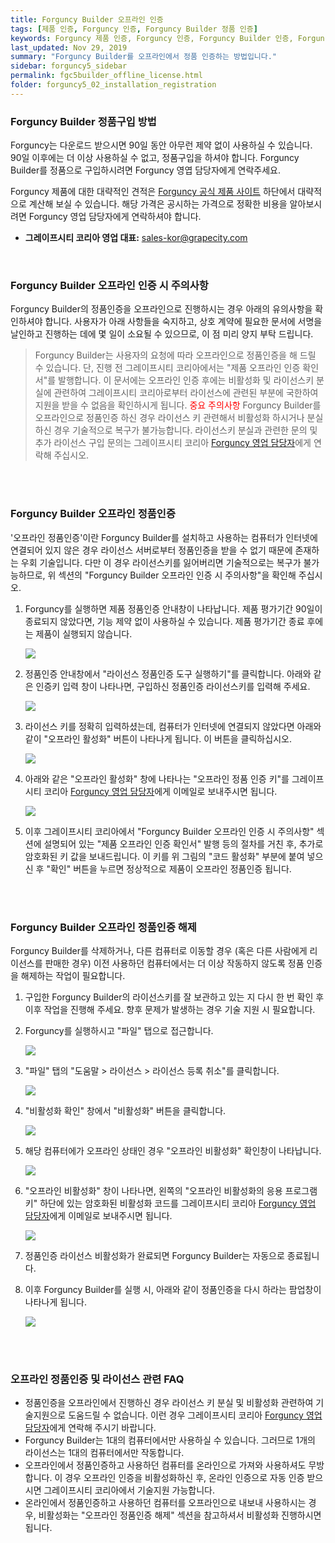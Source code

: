 ```yaml
---
title: Forguncy Builder 오프라인 인증
tags: [제품 인증, Forguncy 인증, Forguncy Builder 정품 인증]
keywords: Forguncy 제품 인증, Forguncy 인증, Forguncy Builder 인증, Forguncy 정품, Forguncy 정품 인증, Forguncy Builder 정품, Forguncy Builder 정품 인증
last_updated: Nov 29, 2019
summary: "Forguncy Builder를 오프라인에서 정품 인증하는 방법입니다."
sidebar: forguncy5_sidebar
permalink: fgc5builder_offline_license.html
folder: forguncy5_02_installation_registration
---
```


### Forguncy Builder 정품구입 방법

Forguncy는 다운로드 받으시면 90일 동안 아무런 제약 없이 사용하실 수 있습니다. 90일 이후에는 더 이상 사용하실 수 없고, 정품구입을 하셔야 합니다. Forguncy Builder를 정품으로 구입하시려면 Forguncy 영엽 담당자에게 연락주세요.

Forguncy 제품에 대한 대략적인 견적은 [Forguncy 공식 제품 사이트](https://www.grapecity.co.kr/solutions/forguncy) 하단에서 대략적으로 계산해 보실 수 있습니다. 해당 가격은 공시하는 가격으로 정확한 비용을 알아보시려면 Forguncy 영업 담당자에게 연락하셔야 합니다.

- **그레이프시티 코리아 영업 대표:** [sales-kor@grapecity.com](mailto:sales-kor@grapecity.com)

<br />

### Forguncy Builder 오프라인 인증 시 주의사항

Forguncy Builder의 정품인증을 오프라인으로 진행하시는 경우 아래의 유의사항을 확인하셔야 합니다. 사용자가 아래 사항들을 숙지하고, 상호 계약에 필요한 문서에 서명을 날인하고 진행하는 데에 몇 일이 소요될 수 있으므로, 이 점 미리 양지 부탁 드립니다.

> Forguncy Builder는 사용자의 요청에 따라 오프라인으로 정품인증을 해 드릴 수 있습니다. 단, 진행 전 그레이프시티 코리아에서는 "제품 오프라인 인증 확인서"를 발행합니다. 이 문서에는 오프라인 인증 후에는 비활성화 및 라이선스키 분실에 관련하여 그레이프시티 코리아로부터 라이선스에 관련된 부분에 국한하여 지원을 받을 수 없음을 확인하시게 됩니다.
> <font color="red">중요 주의사항</font>
> Forguncy Builder를 오프라인으로 정품인증 하신 경우 라이선스 키 관련해서 비활성화 하시거나 분실하신 경우 기술적으로 복구가 불가능합니다.
> 라이선스키 분실과 관련한 문의 및 추가 라이선스 구입 문의는 그레이프시티 코리아 [Forguncy 영업 담당자](mailto:sales-kor@grapecity.com)에게 연락해 주십시오.

<br /><br />

### Forguncy Builder 오프라인 정품인증

'오프라인 정품인증'이란 Forguncy Builder를 설치하고 사용하는 컴퓨터가 인터넷에 연결되어 있지 않은 경우 라이선스 서버로부터 정품인증을 받을 수 없기 때문에 존재하는 우회 기술입니다. 다만 이 경우 라이선스키를 잃어버리면 기술적으로는 복구가 불가능하므로, 위 섹션의 "Forguncy Builder 오프라인 인증 시 주의사항"을 확인해 주십시오.

1. Forguncy를 실행하면 제품 정품인증 안내창이 나타납니다. 제품 평가기간 90일이 종료되지 않았다면, 기능 제약 없이 사용하실 수 있습니다. 제품 평가기간 종료 후에는 제품이 실행되지 않습니다.

    ![]({{site.url}}/images/forguncy5/license_register01.png)

2. 정품인증 안내창에서 "라이선스 정품인증 도구 실행하기"를 클릭합니다. 아래와 같은 인증키 입력 창이 나타나면, 구입하신 정품인증 라이선스키를 입력해 주세요.

    ![]({{site.url}}/images/forguncy5/license_register02.png)

3. 라이선스 키를 정확히 입력하셨는데, 컴퓨터가 인터넷에 연결되지 않았다면 아래와 같이 "오프라인 활성화" 버튼이 나타나게 됩니다. 이 버튼을 클릭하십시오.

    ![]({{site.url}}/images/forguncy5/license_offline_register03.png)

4. 아래와 같은 "오프라인 활성화" 창에 나타나는 "오프라인 정품 인증 키"를 그레이프시티 코리아 [Forguncy 영업 담당자](mailto:sales-kor@grapecity.com)에게 이메일로 보내주시면 됩니다.

    ![]({{site.url}}/images/forguncy5/license_offline_register04.png)

5. 이후 그레이프시티 코리아에서 "Forguncy Builder 오프라인 인증 시 주의사항" 섹션에 설명되어 있는 "제품 오프라인 인증 확인서" 발행 등의 절차를 거친 후, 추가로 암호화된 키 값을 보내드립니다. 이 키를 위 그림의 "코드 활성화" 부분에 붙여 넣으신 후 "확인" 버튼을 누르면 정상적으로 제품이 오프라인 정품인증 됩니다.

<br /><br />

### Forguncy Builder 오프라인 정품인증 해제

Forguncy Builder를 삭제하거나, 다른 컴퓨터로 이동할 경우 (혹은 다른 사람에게 리이선스를 판매한 경우) 이전 사용하던 컴퓨터에서는 더 이상 작동하지 않도록 정품 인증을 해제하는 작업이 필요합니다.

1. 구입한 Forguncy Builder의 라이선스키를 잘 보관하고 있는 지 다시 한 번 확인 후 이후 작업을 진행해 주세요. 향후 문제가 발생하는 경우 기술 지원 시 필요합니다.

2. Forguncy를 실행하시고 "파일" 탭으로 접근합니다.

    ![]({{site.url}}/images/forguncy5/license_unregister01.png)

3. "파일" 탭의 "도움말 > 라이선스 > 라이선스 등록 취소"를 클릭합니다.

    ![]({{site.url}}/images/forguncy5/license_unregister02.png)

4. "비활성화 확인" 창에서 "비활성화" 버튼을 클릭합니다.

    ![]({{site.url}}/images/forguncy5/license_unregister03.png)

5. 해당 컴퓨터에가 오프라인 상태인 경우 "오프라인 비활성화" 확인창이 나타납니다.

    ![]({{site.url}}/images/forguncy5/license_offline_unregister04.png)

6. "오프라인 비활성화" 창이 나타나면, 왼쪽의 "오프라인 비활성화의 응용 프로그램 키" 하단에 있는 암호화된 비활성화 코드를 그레이프시티 코리아 [Forguncy 영업 담당자](mailto:sales-kor@grapecity.com)에게 이메일로 보내주시면 됩니다.

    ![]({{site.url}}/images/forguncy5/license_offline_unregister05.png)

7. 정품인증 라이선스 비활성화가 완료되면 Forguncy Builder는 자동으로 종료됩니다.

8. 이후 Forguncy Builder를 실행 시, 아래와 같이 정품인증을 다시 하라는 팜업창이 나타나게 됩니다.

    ![]({{site.url}}/images/forguncy5/license_register01.png)

<br /><br />

### 오프라인 정품인증 및 라이선스 관련 FAQ

* 정품인증을 오프라인에서 진행하신 경우 라이선스 키 분실 및 비활성화 관련하여 기술지원으로 도움드릴 수 없습니다. 이런 경우 그레이프시티 코리아 [Forguncy 영업 담당자](mailto:sales-kor@grapecity.com)에게 연락해 주시기 바랍니다.
* Forguncy Builder는 1대의 컴퓨터에서만 사용하실 수 있습니다. 그러므로 1개의 라이선스는 1대의 컴퓨터에서만 작동합니다.
* 오프라인에서 정품인증하고 사용하던 컴퓨터를 온라인으로 가져와 사용하셔도 무방합니다. 이 경우 오프라인 인증을 비활성화하신 후, 온라인 인증으로 자동 인증 받으시면 그레이프시티 코리아에서 기술지원 가능합니다.
* 온라인에서 정품인증하고 사용하던 컴퓨터를 오프라인으로 내보내 사용하시는 경우, 비활성화는 "오프라인 정품인증 해제" 섹션을 참고하셔서 비활성화 진행하시면 됩니다.

<br /><br />